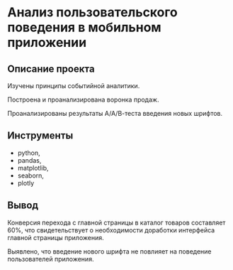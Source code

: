 # Анализ пользовательского поведения в мобильном приложении
## Описание проекта
Изучены принципы событийной аналитики.

Построена и проанализирована воронка продаж.

Проанализированы результаты А/А/В-теста введения новых шрифтов.

## Инструменты
- python,
- pandas,
- matplotlib,
- seaborn,
- plotly
## Вывод
Конверсия перехода с главной страницы в каталог товаров составляет 60%, что свидетельствует о необходимости доработки интерфейса главной страницы приложения.

Выявлено, что введение нового шрифта не повлияет на поведение пользователей приложения.

